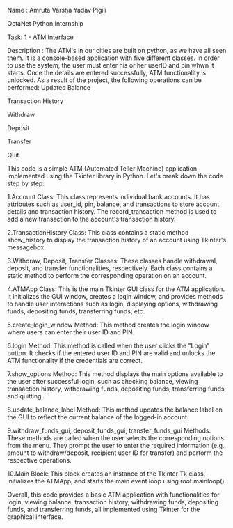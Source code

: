 Name : Amruta Varsha Yadav Pigili

OctaNet Python Internship

Task: 1 - ATM Interface

Description :
The ATM's in our cities are built on python, as we have all seen them. It is a console-based application with five different classes. In order to use the system, the user must enter his or her userID and pin whwn it starts. Once the details are entered successfully, ATM functionality is unlocked. As a result of the project, the following operations can be performed:
Updated Balance

Transaction History

Withdraw

Deposit

Transfer

Quit

This code is a simple ATM (Automated Teller Machine) application implemented using the Tkinter library in Python. Let's break down the code step by step:

1.Account Class: This class represents individual bank accounts. It has attributes such as user_id, pin, balance, and transactions to store account details and transaction history. The record_transaction method is used to add a new transaction to the account's transaction history.

2.TransactionHistory Class: This class contains a static method show_history to display the transaction history of an account using Tkinter's messagebox.

3.Withdraw, Deposit, Transfer Classes: These classes handle withdrawal, deposit, and transfer functionalities, respectively. Each class contains a static method to perform the corresponding operation on an account.

4.ATMApp Class: This is the main Tkinter GUI class for the ATM application. It initializes the GUI window, creates a login window, and provides methods to handle user interactions such as login, displaying options, withdrawing funds, depositing funds, transferring funds, etc.

5.create_login_window Method: This method creates the login window where users can enter their user ID and PIN.

6.login Method: This method is called when the user clicks the "Login" button. It checks if the entered user ID and PIN are valid and unlocks the ATM functionality if the credentials are correct.

7.show_options Method: This method displays the main options available to the user after successful login, such as checking balance, viewing transaction history, withdrawing funds, depositing funds, transferring funds, and quitting.

8.update_balance_label Method: This method updates the balance label on the GUI to reflect the current balance of the logged-in account.

9.withdraw_funds_gui, deposit_funds_gui, transfer_funds_gui Methods: These methods are called when the user selects the corresponding options from the menu. They prompt the user to enter the required information (e.g., amount to withdraw/deposit, recipient user ID for transfer) and perform the respective operations.

10.Main Block: This block creates an instance of the Tkinter Tk class, initializes the ATMApp, and starts the main event loop using root.mainloop().

Overall, this code provides a basic ATM application with functionalities for login, viewing balance, transaction history, withdrawing funds, depositing funds, and transferring funds, all implemented using Tkinter for the graphical interface.






